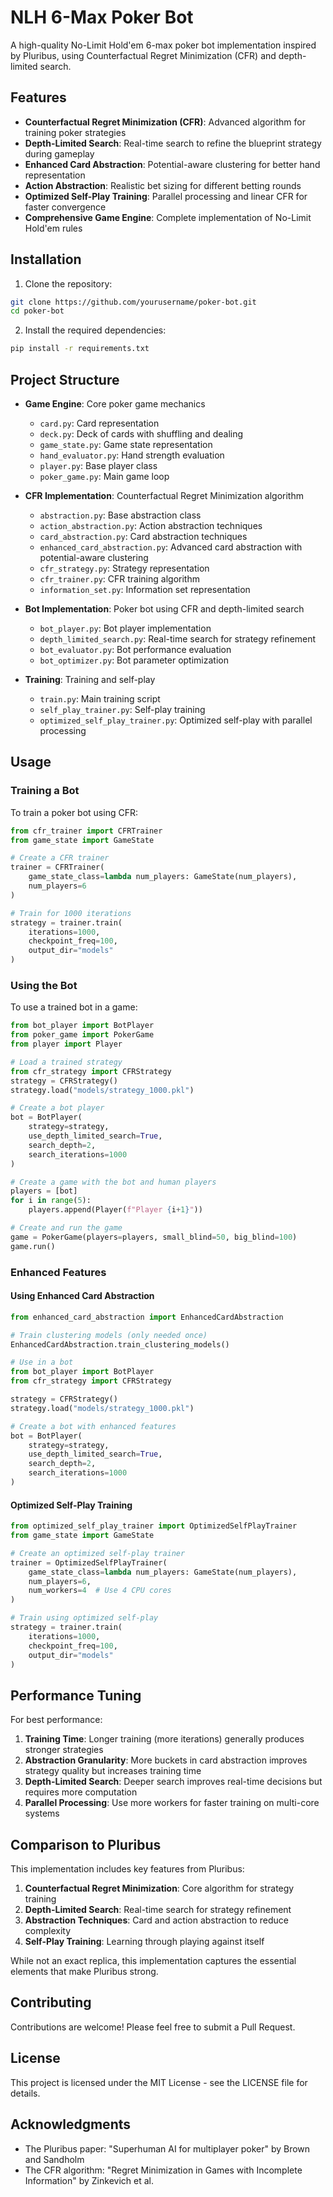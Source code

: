 # NLH 6-Max Poker Bot

A high-quality No-Limit Hold'em 6-max poker bot implementation inspired by Pluribus, using Counterfactual Regret Minimization (CFR) and depth-limited search.

## Features

- **Counterfactual Regret Minimization (CFR)**: Advanced algorithm for training poker strategies
- **Depth-Limited Search**: Real-time search to refine the blueprint strategy during gameplay
- **Enhanced Card Abstraction**: Potential-aware clustering for better hand representation
- **Action Abstraction**: Realistic bet sizing for different betting rounds
- **Optimized Self-Play Training**: Parallel processing and linear CFR for faster convergence
- **Comprehensive Game Engine**: Complete implementation of No-Limit Hold'em rules

## Installation

1. Clone the repository:
```bash
git clone https://github.com/yourusername/poker-bot.git
cd poker-bot
```

2. Install the required dependencies:
```bash
pip install -r requirements.txt
```

## Project Structure

- **Game Engine**: Core poker game mechanics
  - `card.py`: Card representation
  - `deck.py`: Deck of cards with shuffling and dealing
  - `game_state.py`: Game state representation
  - `hand_evaluator.py`: Hand strength evaluation
  - `player.py`: Base player class
  - `poker_game.py`: Main game loop

- **CFR Implementation**: Counterfactual Regret Minimization algorithm
  - `abstraction.py`: Base abstraction class
  - `action_abstraction.py`: Action abstraction techniques
  - `card_abstraction.py`: Card abstraction techniques
  - `enhanced_card_abstraction.py`: Advanced card abstraction with potential-aware clustering
  - `cfr_strategy.py`: Strategy representation
  - `cfr_trainer.py`: CFR training algorithm
  - `information_set.py`: Information set representation

- **Bot Implementation**: Poker bot using CFR and depth-limited search
  - `bot_player.py`: Bot player implementation
  - `depth_limited_search.py`: Real-time search for strategy refinement
  - `bot_evaluator.py`: Bot performance evaluation
  - `bot_optimizer.py`: Bot parameter optimization

- **Training**: Training and self-play
  - `train.py`: Main training script
  - `self_play_trainer.py`: Self-play training
  - `optimized_self_play_trainer.py`: Optimized self-play with parallel processing

## Usage

### Training a Bot

To train a poker bot using CFR:

```python
from cfr_trainer import CFRTrainer
from game_state import GameState

# Create a CFR trainer
trainer = CFRTrainer(
    game_state_class=lambda num_players: GameState(num_players),
    num_players=6
)

# Train for 1000 iterations
strategy = trainer.train(
    iterations=1000,
    checkpoint_freq=100,
    output_dir="models"
)
```

### Using the Bot

To use a trained bot in a game:

```python
from bot_player import BotPlayer
from poker_game import PokerGame
from player import Player

# Load a trained strategy
from cfr_strategy import CFRStrategy
strategy = CFRStrategy()
strategy.load("models/strategy_1000.pkl")

# Create a bot player
bot = BotPlayer(
    strategy=strategy,
    use_depth_limited_search=True,
    search_depth=2,
    search_iterations=1000
)

# Create a game with the bot and human players
players = [bot]
for i in range(5):
    players.append(Player(f"Player {i+1}"))

# Create and run the game
game = PokerGame(players=players, small_blind=50, big_blind=100)
game.run()
```

### Enhanced Features

#### Using Enhanced Card Abstraction

```python
from enhanced_card_abstraction import EnhancedCardAbstraction

# Train clustering models (only needed once)
EnhancedCardAbstraction.train_clustering_models()

# Use in a bot
from bot_player import BotPlayer
from cfr_strategy import CFRStrategy

strategy = CFRStrategy()
strategy.load("models/strategy_1000.pkl")

# Create a bot with enhanced features
bot = BotPlayer(
    strategy=strategy,
    use_depth_limited_search=True,
    search_depth=2,
    search_iterations=1000
)
```

#### Optimized Self-Play Training

```python
from optimized_self_play_trainer import OptimizedSelfPlayTrainer
from game_state import GameState

# Create an optimized self-play trainer
trainer = OptimizedSelfPlayTrainer(
    game_state_class=lambda num_players: GameState(num_players),
    num_players=6,
    num_workers=4  # Use 4 CPU cores
)

# Train using optimized self-play
strategy = trainer.train(
    iterations=1000,
    checkpoint_freq=100,
    output_dir="models"
)
```

## Performance Tuning

For best performance:

1. **Training Time**: Longer training (more iterations) generally produces stronger strategies
2. **Abstraction Granularity**: More buckets in card abstraction improves strategy quality but increases training time
3. **Depth-Limited Search**: Deeper search improves real-time decisions but requires more computation
4. **Parallel Processing**: Use more workers for faster training on multi-core systems

## Comparison to Pluribus

This implementation includes key features from Pluribus:

1. **Counterfactual Regret Minimization**: Core algorithm for strategy training
2. **Depth-Limited Search**: Real-time search for strategy refinement
3. **Abstraction Techniques**: Card and action abstraction to reduce complexity
4. **Self-Play Training**: Learning through playing against itself

While not an exact replica, this implementation captures the essential elements that make Pluribus strong.

## Contributing

Contributions are welcome! Please feel free to submit a Pull Request.

## License

This project is licensed under the MIT License - see the LICENSE file for details.

## Acknowledgments

- The Pluribus paper: "Superhuman AI for multiplayer poker" by Brown and Sandholm
- The CFR algorithm: "Regret Minimization in Games with Incomplete Information" by Zinkevich et al.
